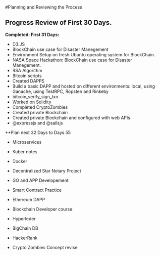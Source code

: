 #Planning and Reviewing the Process

## Progress Review of First 30 Days. 

**Completed: First 31 Days:**
- D3.JS 
- BlockChain use case for Disaster Manegement
- Environment Setup on fresh Ubuntu operating system for BlockChain.
- NASA Space Hackathon: BlockChain use case for Disaster Manegement.
- RSA Algorithm
- Bitcoin scripts
- Created DAPPS
- Build a basic DAPP and hosted on different environments: local, using Ganache, using TestRPC, Ropsten and Rinkeby
- bitcoin_verify_sign_txn
- Worked on Solidity
- Completed CryptoZombies
- Created private Blockchain
- Created private Blockchain and configured with web APIs
- @expressjs and @sailsjs


**Plan next 32 Days to Days 55
- Microservices
- Kuber notes
- Docker
- Decentralized Star Notary Project
- GO and APP Developement

- Smart Contract Practice
- Ethereum DAPP
- Blockchain Developer course
- Hyperleder
- BigChain DB
- HackerRank
- Crypto Zombies Concept revise 

